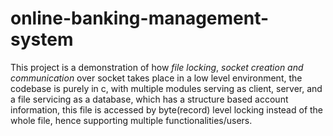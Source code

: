 # online-banking-management-system
This project is a demonstration of how *file locking*, *socket creation and communication* over socket takes place in a low level environment, the codebase is purely in c, with multiple modules serving as client, server, and a file servicing as a database, which has a structure based account information, this file is accessed by byte(record) level locking instead of the whole file, hence supporting multiple functionalities/users.

